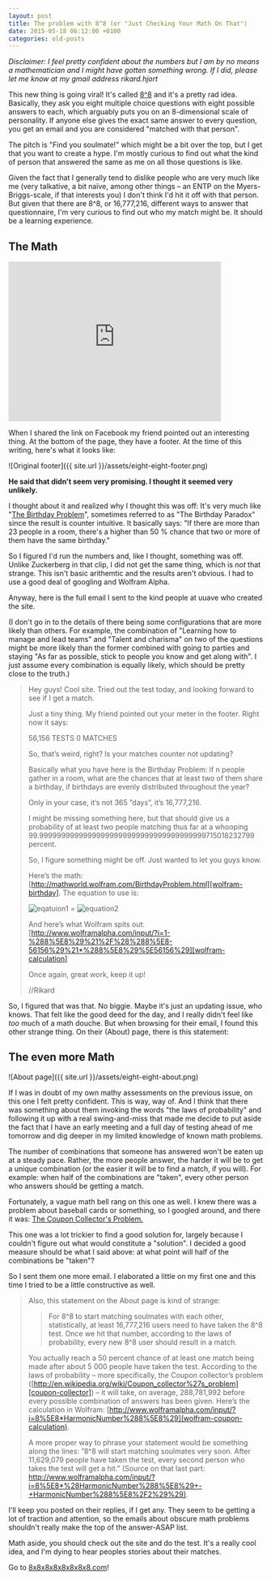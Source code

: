 ```yaml
---
layout: post
title: The problem with 8^8 (or "Just Checking Your Math On That")
date: 2015-05-18 06:12:00 +0100
categories: old-posts
---
```


*Disclaimer: I feel pretty confident about the numbers but I am by no means a
mathematician and I might have gotten something wrong. If I did, please let me
know at my gmail address rikard.hjort*

This new thing is going viral! It's called [8^8][88] and it's a pretty rad idea.
Basically, they ask you eight multiple choice questions with eight possible
answers to each, which arguably puts you on an 8-dimensional scale of
personality. If anyone else gives the exact same answer to every question, you
get an email and you are considered "matched with that person".

The pitch is "Find you soulmate!" which might be a bit over the top, but I get
that you want to create a hype. I'm mostly curious to find out what the kind of
person that answered the same as me on all those questions is like.

Given the fact that I generally tend to dislike people who are very much like
me (very talkative, a bit naïve, among other things – an ENTP on the
Myers-Briggs-scale, if that interests you) I don't think I'd hit it off with
that person. But given that there are 8^8, or 16,777,216, different ways to
answer that questionnaire, I'm very curious to find out who my match might be.
It should be a learning experience.

The Math
---

<iframe width="420" height="315" src="https://www.youtube.com/embed/XKVZEDiPLXk" frameborder="0" allowfullscreen></iframe>

When I shared the link on Facebook my friend pointed out an interesting thing. At the bottom of the page, they have a footer. At the time of this writing, here's what it looks like:

![Original footer]({{ site.url }}/assets/eight-eight-footer.png)

**He said that didn't seem very promising. I thought it seemed very unlikely.**

I thought about it and realized why I thought this was off: It's very much like
"[The Birthday Problem][birthday-problem]", sometimes referred to as "The Birthday Paradox" since
the result is counter intuitive. It basically says: "If there are more than 23
people in a room, there's a higher than 50 % chance that two or more of them
have the same birthday."

So I figured I'd run the numbers and, like I thought, something was off. Unlike
Zuckerberg in that clip, I did not get the same thing, which is *not* that
strange. This isn't basic arithemtic and the results aren't obvious. I had to
use a good deal of googling and Wolfram Alpha.

Anyway, here is the full email I sent to the kind people at uuave who created
the site.

(I don't go in to the details of there being some configurations that are more
likely than others. For example, the combination of "Learning how to manage and
lead teams" and "Talent and charisma" on two of the questions might be more
likely than the former combined with going to parties and staying "As far as
possible, stick to people you know and get along with". I just assume every
combination is equally likely, which should be pretty close to the truth.)

> Hey guys! Cool site. Tried out the test today, and looking forward to see if I get a match.
> 
> Just a tiny thing. My friend pointed out your meter in the footer. Right now it says:
> 
> 56,156 TESTS 0 MATCHES
> 
> So, that’s weird, right? Is your matches counter not updating?
> 
> Basically what you have here is the Birthday Problem: if n people gather in a room, what are the chances that at least two of them share a birthday, if birthdays are evenly distributed throughout the year?
> 
> Only in your case, it’s not 365 ”days”, it’s 16,777,216.
> 
> I might be missing something here, but that should give us a probability of at least two people matching thus far at a whooping 99.99999999999999999999999999999999999999715018232799 percent.
> 
> So, I figure something might be off. Just wanted to let you guys know.
> 
> Here’s the math: [http://mathworld.wolfram.com/BirthdayProblem.html][wolfram-birthday]. The equation to use is: 
>
> ![eqatuion1](http://mathworld.wolfram.com/images/equations/BirthdayProblem/Inline15.gif) 
 = 
 ![equation2](http://mathworld.wolfram.com/images/equations/BirthdayProblem/Inline20.gif)
>
> And here’s what Wolfram spits out: 
> [http://www.wolframalpha.com/input/?i=1-%288%5E8%29%21%2F%28%288%5E8-56156%29%21*%288%5E8%29%5E56156%29][wolfram-calculation]
> 
> Once again, great work, keep it up!
> 
> //Rikard

So, I figured that was that. No biggie. Maybe it's just an updating issue, who
knows. That felt like the good deed for the day, and I really didn't feel like
*too* much of a math douche. But when browsing for their email, I found this
other strange thing. On their (About) page, there is this statement:

The even more Math
---

![About page]({{ site.url }}/assets/eight-eight-about.png)

If I was in doubt of my own mathy assessments on the previous issue, on this
one I felt pretty confident. This is way, way of. And I think that there was
something about them invoking the words "the laws of probability" and following
it up with a real swing-and-miss that made me decide to put aside the fact that
I have an early meeting and a full day of testing ahead of me tomorrow and dig
deeper in my limited knowledge of known math problems.

The number of combinations that someone has answered won't be eaten up at a
steady pace. Rather, the more people answer, the harder it will be to get a
unique combination (or the easier it will be to find a match, if you will). For
example: when half of the combinations are "taken", every other person who
answers should be getting a match.

Fortunately, a vague math bell rang on this one as well. I knew there was a
problem about baseball cards or something, so I googled around, and there it
was: [The Coupon Collector's Problem.][coupon-collector]

This one was a lot trickier to find a good solution for, largely because I
couldn't figure out what would constitute a "solution". I decided a good
measure should be what I said above: at what point will half of the
combinations be "taken"?

So I sent them one more email. I elaborated a little on my first one and this
time I tried to be a little constructive as well.


> Also, this statement on the About page is kind of strange:
> 
> > For 8^8 to start matching soulmates with each other, statistically, at
> > least 16,777,216 users need to have taken the 8^8 test. Once we hit that
> > number, according to the laws of probability, every new 8^8 user should
> > result in a match.
> 
> You actually reach a 50 percent chance of at least one match being made after
> about 5 000 people have taken the test. According to the laws of probability
> – more specifically, the Coupon collector’s problem
> ([http://en.wikipedia.org/wiki/Coupon_collector%27s_problem][coupon-collector])
> – it will take, on average, 288,781,992 before every possible combination of
> answers has been given. Here’s the calculation in Wolfram:
> [http://www.wolframalpha.com/input/?i=8%5E8*HarmonicNumber%288%5E8%29](wolfram-coupon-calculation).
> 
> A more proper way to phrase your statement would be something along the
> lines: ”8^8 will start matching soulmates very soon. After 11,629,079 people
> have taken the test, every second person who takes the test will get a hit.”
> (Source on that last part:
> [http://www.wolframalpha.com/input/?i=8%5E8*%28HarmonicNumber%288%5E8%29+-+HarmonicNumber%288%5E8%2F2%29%29)][wolfram-improved-calculation].

I'll keep you posted on their replies, if I get any. They seem to be getting a
lot of traction and attention, so the emails about obscure math problems
shouldn't really make the top of the answer-ASAP list.

Math aside, you should check out the site and do the test. It's a really cool
idea, and I'm dying to hear peoples stories about their matches.

Go to [8x8x8x8x8x8x8x8.com][88]!

[88]: https://8x8x8x8x8x8x8x8.com/ "8^8"
[birthday-problem]: http://en.wikipedia.org/wiki/Birthday_problem "The Birthday Problem"
[coupon-collector]: http://en.wikipedia.org/wiki/Coupon_collector%27s_problem "The Coupon Collectors Problem"
[wolfram-birthday]: href="http://mathworld.wolfram.com/BirthdayProblem.html "Wolfram Alpha on the Brithday Problem"
[wolfram-calculation]:  http://www.wolframalpha.com/input/?i=1-%288%5E8%29%21%2F%28%288%5E8-56156%29%21*%288%5E8%29%5E56156%29 "Wolfram Alpha Calculation"
[wolfram-coupon-calculation]: http://www.wolframalpha.com/input/?i=8%5E8*HarmonicNumber%288%5E8%29 "Coupon Collector Calculation"
[wolfram-improved-calculation]: http://www.wolframalpha.com/input/?i=8%5E8*%28HarmonicNumber%288%5E8%29+-+HarmonicNumber%288%5E8%2F2%29%29 "Improved calculation"
